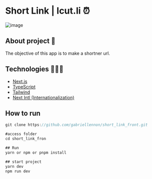 # Short Link | Icut.li ⏰

![image](https://github.com/gabriellennon/short_link_front/assets/57332512/d9998bb7-5fc4-461d-8445-1f111ddca2af)


## About project 🚀

The objective of this app is to make a shortner url.

## Technologies 🧑🏻‍💻

- [Next.js](https://nextjs.org/)
- [TypeScript](https://www.typescriptlang.org/)
- [Tailwind](https://tailwindcss.com/)
- [Next Intl (Internationalization)](https://next-intl-docs.vercel.app/)

## How to run

```jsx
git clone https://github.com/gabriellennon/short_link_front.git
```

```jsx
#access folder
cd short_link_fron

## Run
yarn or npm or pnpm install 

## start project
yarn dev
npm run dev
```
